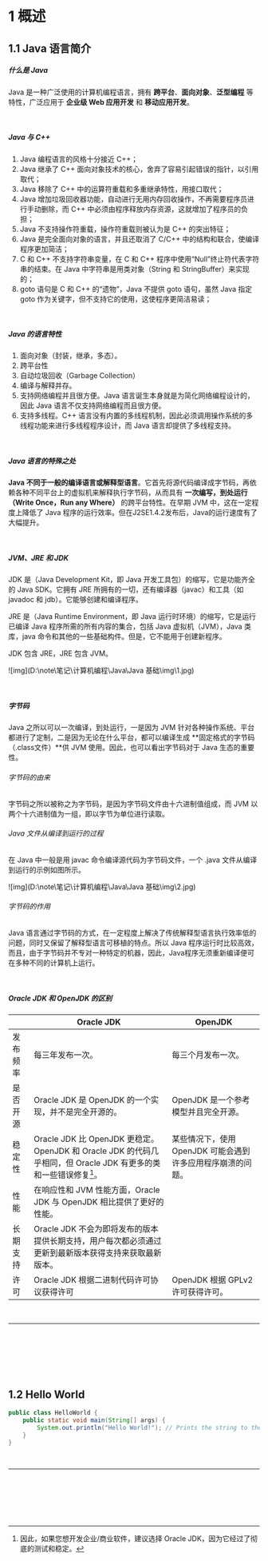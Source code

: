 # 1	概述

## 1.1	Java 语言简介

##### 什么是 Java

Java 是一种广泛使用的计算机编程语言，拥有 **跨平台**、**面向对象**、**泛型编程** 等特性，广泛应用于 **企业级 Web 应用开发** 和 **移动应用开发**。

<br>

##### Java 与 C++

1. Java 编程语言的风格十分接近 C++；
2. Java 继承了 C++ 面向对象技术的核心，舍弃了容易引起错误的指针，以引用取代；
3. Java 移除了 C++ 中的运算符重载和多重继承特性，用接口取代；
4. Java 增加垃圾回收器功能，自动进行无用内存回收操作，不再需要程序员进行手动删除，而 C++ 中必须由程序释放内存资源，这就增加了程序员的负担；
5. Java 不支持操作符重载，操作符重载则被认为是 C++ 的突出特征；
6. Java 是完全面向对象的语言，并且还取消了 C/C++ 中的结构和联合，使编译程序更加简洁；
7. C 和 C++ 不支持字符串变量，在 C 和 C++ 程序中使用“Null”终止符代表字符串的结束。在 Java 中字符串是用类对象（String 和 StringBuffer）来实现的；
8. goto 语句是 C 和 C++ 的“遗物”，Java 不提供 goto 语句，虽然 Java 指定 goto 作为关键字，但不支持它的使用，这使程序更简洁易读；

<br>

##### Java 的语言特性

1. 面向对象（封装，继承，多态）。
2. 跨平台性
3. 自动垃圾回收（Garbage Collection）
4. 编译与解释并存。
5. 支持网络编程并且很方便。Java 语言诞生本身就是为简化网络编程设计的，因此 Java 语言不仅支持网络编程而且很方便。
6. 支持多线程。C++ 语言没有内置的多线程机制，因此必须调用操作系统的多线程功能来进行多线程程序设计，而 Java 语言却提供了多线程支持。

<br>

##### Java 语言的特殊之处

**Java 不同于一般的编译语言或解释型语言**。它首先将源代码编译成字节码，再依赖各种不同平台上的虚拟机来解释执行字节码，从而具有 **一次编写，到处运行（Write Once，Run any Where）** 的跨平台特性。在早期 JVM 中，这在一定程度上降低了 Java 程序的运行效率。但在J2SE1.4.2发布后，Java的运行速度有了大幅提升。

<br>

##### JVM、JRE 和 JDK

JDK 是（Java Development Kit，即 Java 开发工具包）的缩写，它是功能齐全的 Java SDK。它拥有 JRE 所拥有的一切，还有编译器（javac）和工具（如 javadoc 和 jdb）。它能够创建和编译程序。

JRE 是（Java Runtime Environment，即 Java 运行时环境）的缩写，它是运行已编译 Java 程序所需的所有内容的集合，包括 Java 虚拟机（JVM），Java 类库，java 命令和其他的一些基础构件。但是，它不能用于创建新程序。

JDK 包含 JRE，JRE 包含 JVM。

![img](D:\note\笔记\计算机编程\Java\Java 基础\img\1.jpg)

<br>

##### 字节码

Java 之所以可以一次编译，到处运行，一是因为 JVM 针对各种操作系统、平台都进行了定制，二是因为无论在什么平台，都可以编译生成 **固定格式的字节码（.class文件）**供 JVM 使用。因此，也可以看出字节码对于 Java 生态的重要性。

###### 字节码的由来

字节码之所以被称之为字节码，是因为字节码文件由十六进制值组成，而 JVM 以两个十六进制值为一组，即以字节为单位进行读取。

###### Java 文件从编译到运行的过程

在 Java 中一般是用 javac 命令编译源代码为字节码文件，一个 .java 文件从编译到运行的示例如图所示。

![img](D:\note\笔记\计算机编程\Java\Java 基础\img\2.jpg)

###### 字节码的作用

Java 语言通过字节码的方式，在一定程度上解决了传统解释型语言执行效率低的问题，同时又保留了解释型语言可移植的特点。所以 Java 程序运行时比较高效，而且，由于字节码并不专对一种特定的机器，因此，Java程序无须重新编译便可在多种不同的计算机上运行。

<br>

##### Oracle JDK 和 OpenJDK 的区别

|          | Oracle JDK                                                   | OpenJDK                                                     |
| -------- | ------------------------------------------------------------ | ----------------------------------------------------------- |
| 发布频率 | 每三年发布一次。                                             | 每三个月发布一次。                                          |
| 是否开源 | Oracle JDK 是 OpenJDK 的一个实现，并不是完全开源的。         | OpenJDK 是一个参考模型并且完全开源。                        |
| 稳定性   | Oracle JDK 比 OpenJDK 更稳定。OpenJDK 和 Oracle JDK 的代码几乎相同，但 Oracle JDK 有更多的类和一些错误修复[^1.1-1]。 | 某些情况下，使用 OpenJDK 可能会遇到许多应用程序崩溃的问题。 |
| 性能     | 在响应性和 JVM 性能方面，Oracle JDK 与 OpenJDK 相比提供了更好的性能。 |                                                             |
| 长期支持 | Oracle JDK 不会为即将发布的版本提供长期支持，用户每次都必须通过更新到最新版本获得支持来获取最新版本。 |                                                             |
| 许可     | Oracle JDK 根据二进制代码许可协议获得许可                    | OpenJDK 根据 GPLv2 许可获得许可。                           |

<br>

---

[^1.1-1]: 因此，如果您想开发企业/商业软件，建议选择 Oracle JDK，因为它经过了彻底的测试和稳定。

<div STYLE="page-break-after: always;">
    <br>
    <br>
    <br>
    <br>
    <br>
</div>


## 1.2	Hello World

```java
public class HelloWorld {
    public static void main(String[] args) {
        System.out.println("Hello World!"); // Prints the string to the console.
    }
}
```

<br>

---

<div STYLE="page-break-after: always;">
    <br>
    <br>
    <br>
    <br>
    <br>
</div>